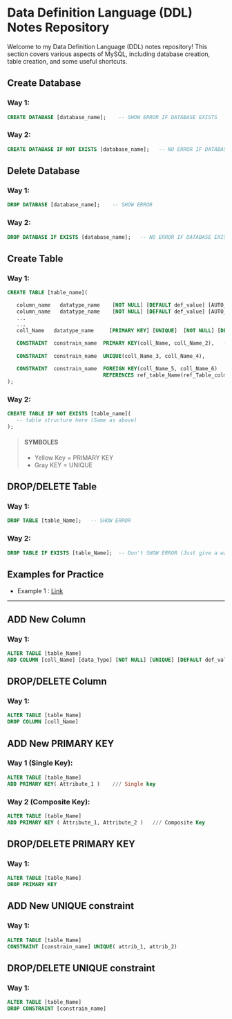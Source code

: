 # Data Definition Language (DDL) Notes Repository

Welcome to my Data Definition Language (DDL) notes repository! This section covers various aspects of MySQL, including database creation, table creation, and some useful shortcuts.

## Create Database

### Way 1:
```sql
CREATE DATABASE [database_name];    -- SHOW ERROR IF DATABASE EXISTS
```
### Way 2:
```sql
CREATE DATABASE IF NOT EXISTS [database_name];   -- NO ERROR IF DATABASE EXISTS
```


## Delete Database

### Way 1:
```sql
DROP DATABASE [database_name];    -- SHOW ERROR
```
### Way 2:
```sql
DROP DATABASE IF EXISTS [database_name];   -- NO ERROR IF DATABASE EXISTS
```


## Create Table

### Way 1:
```sql
CREATE TABLE [table_name](

   column_name   datatype_name    [NOT NULL] [DEFAULT def_value] [AUTO_INCREMENT],
   column_name   datatype_name    [NOT NULL] [DEFAULT def_value] [AUTO_INCREMENT],
   ...
   ...
   coll_Name   datatype_name     [PRIMARY KEY] [UNIQUE]  [NOT NULL] [DEFAULT def_Value] [AUTO_INCREMENT],

   CONSTRAINT  constrain_name  PRIMARY KEY(coll_Name, coll_Name_2),   -- No Space btwn ->  KEY()
                                                                      -- Declare primary key side to the datatype name is a bad practice
   CONSTRAINT  constrain_name  UNIQUE(coll_Name_3, coll_Name_4),      

   CONSTRAINT  constrain_name  FOREIGN KEY(coll_Name_5, coll_Name_6)
                               REFERENCES ref_table_Name(ref_Table_colm_Name, ref_Table_colm_Name_2)   -- No comma no semicolon in the last line
);
```

### Way 2:
```sql
CREATE TABLE IF NOT EXISTS [table_name](
   -- table structure here (Same as above)
);
```

> #### SYMBOLES 
>
> - Yellow Key = PRIMARY KEY
> - Gray   KEY = UNIQUE


## DROP/DELETE Table

### Way 1:
```sql
DROP TABLE [table_Name];   -- SHOW ERROR
```

### Way 2:
```sql
DROP TABLE IF EXISTS [table_Name];  -- Don't SHOW ERROR (Just give a warning)
```

## Examples for Practice
- Example 1 : [Link](https://github.com/TashinParvez/MySQL_From_Zero/tree/master/Data%20Definition%20Language%20(DDL)/Practice/Example%201)

---------------------------------------------------------------------------------------------------------------------------------------------------------------------------------------


## ADD New Column

### Way 1:
```sql
ALTER TABLE [table_Name]
ADD COLUMN [coll_Name] [data_Type] [NOT NULL] [UNIQUE] [DEFAULT def_value] [PRIMARY KEY] [AUTO_INCREMENT]
```


## DROP/DELETE Column

### Way 1:
```sql
ALTER TABLE [table_Name]
DROP COLUMN [coll_Name]
```



## ADD New PRIMARY KEY

### Way 1 (Single Key):
```sql
ALTER TABLE [table_Name]
ADD PRIMARY KEY( Attribute_1 )    /// Single key 
```

### Way 2 (Composite Key):
```sql
ALTER TABLE [table_Name]
ADD PRIMARY KEY ( Attribute_1, Attribute_2 )   /// Composite Key
```

## DROP/DELETE PRIMARY KEY

### Way 1:
```sql
ALTER TABLE [table_Name]
DROP PRIMARY KEY
```



## ADD New UNIQUE constraint

### Way 1:
```sql
ALTER TABLE [table_Name]
CONSTRAINT [constrain_name] UNIQUE( attrib_1, attrib_2) 
```

## DROP/DELETE UNIQUE constraint

### Way 1:
```sql
ALTER TABLE [table_Name]
DROP CONSTRAINT [constrain_name] 
```
